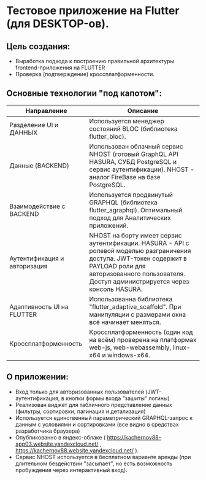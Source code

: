 # Тестовое приложение на Flutter (для DESKTOP-ов).


## Цель создания:

- Выработка подхода к построению правильной архитектуры frontend-приложения на FLUTTER 
- Проверка (подтверждение) кроссплатформенности.

## Основные технологии "под капотом":

| Направление                  | Описание                                                                                                          |
|------------------------------|-------------------------------------------------------------------------------------------------------------------|
| Разделение UI и ДАННЫХ       | Используется менеджер состояний BLOC (библиотека flutter_bloc).                                                   |
| Данные (BACKEND)             | Использован облачный сервис NHOST (готовый GraphQL API HASURA, СУБД PostgreSQL и сервис аутентификации). NHOST - аналог FireBase на базе PostgreSQL. |
| Взаимодействие с BACKEND     | Используется продвинутый GRAPHQL (библиотека flutter_agraphql). Оптимальный подход для Аналитических приложений.  |
| Аутентификация и авторизация | NHOST на борту имеет сервис аутентификации. HASURA - API с ролевой моделью разграничения доступа. JWT-токен содержит в PAYLOAD роли для авторизованного пользователя. Доступ администрируется через консоль HASURA. |
| Адаптивность UI на FLUTTER   | Использованна библиотека "flutter_adaptive_scaffold". При манипуляции с размерами окна всё начинает меняться.     |
| Кроссплатформенность         | Кроссплатформенность (один код на всём) проверена на платформах web-js, web-webassembly, linux-x64 и windows-x64. |

## О приложении:

- Вход только для авторизованных пользователей (JWT-аутентификация, в кнопки формы входа "зашиты" логины)
- Реализован виджет для табличного представление данных (фильтры, сортировки, пагинация и детализация)
- Используется единственный параметрический GRAPHQL-запрос к данным с условиями и сортировками (все видно в средствах разработчика браузера)
- Опубликованно в яндекс-облаке ( https://kachernov88-app03.website.yandexcloud.net/ , https://kachernov88.website.yandexcloud.net/ ).
- Сервис NHOST используется в бесплатном варианте аренды (при длительном бездействии "засыпает", но есть возможность пробуждения через интерактивный вход).

